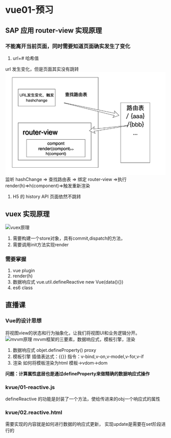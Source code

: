 # vue01-预习

## SAP 应用 router-view 实现原理

### 不能离开当前页面，同时需要知道页面确实发生了变化

1. url+# 哈希值

url 发生变化，但是页面其实没有跳转
![路由变化](../image/1-1.jpg)
监听 hashChange => 查找路由表 => 绑定 router-view =>执行 render(h)=>h(component)=>触发重新渲染

1. H5 的 history API 页面依然不跳转

## vuex **实现原理**
![vuex原理](/image/1.jpg)
1. 需要构建一个store对象，具有commit,dispatch的方法，
2. 需要调用init方法实现render
### 需要掌握
1. vue plugin
2. render(h)
3. 数据响应式 vue.util.defineReactive
   new Vue(data(){})
4. es6 class

## 直播课

### Vue的设计思想
将视图view的状态和行为抽象化，让我们将视图UI和业务逻辑分开。
![mvvm原理](/image/2.jpg)
mvvm框架的三要素，数据响应式，模板引擎，渲染
1. 数据响应式
   objet.defineProperty()
   proxy
2. 模板引擎
   插值表达式：{{}}
   指令：v-bind,v-on,v-model,v-for,v-if
3. 渲染 如何将模板渲染为html
   模板->vdom->dom

**问题：计算属性底层也是通过defineProperty来做精确的数据响应式操作**

### kvue/01-reactive.js
defineReactive 的功能是封装了一个方法，使给传进来的obj一个响应式的属性
### kvue/02.reactive.html
需要实现的内容就是如何进行数据的响应式更新，
实现update是需要在set阶段进行的
